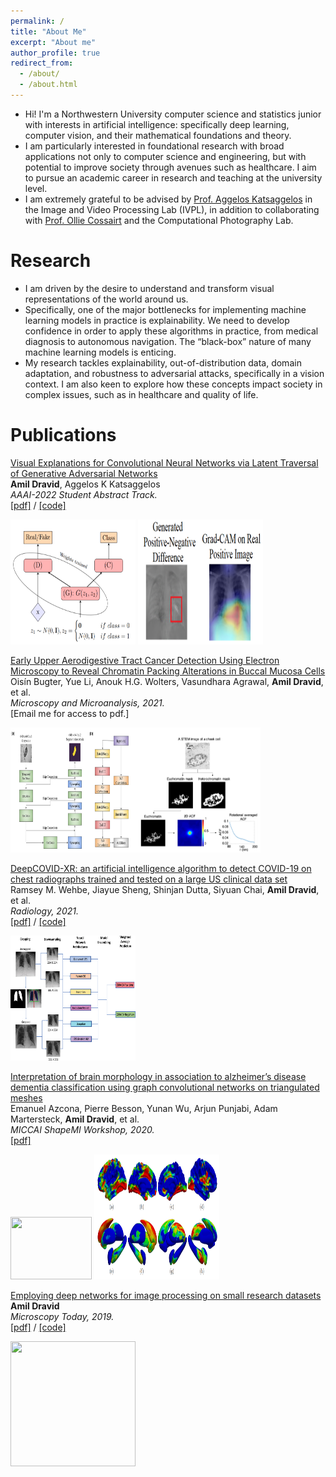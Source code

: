 ```yaml
---
permalink: /
title: "About Me"
excerpt: "About me"
author_profile: true
redirect_from: 
  - /about/
  - /about.html
---
```


* Hi! I'm a Northwestern University computer science and statistics junior with interests in artificial intelligence: specifically deep learning, computer vision, and their mathematical foundations and theory. 
* I am particularly interested in foundational research with broad applications not only to computer science and engineering, but with potential to improve society through avenues such as healthcare. I aim to pursue an academic career in research and teaching at the university level. 
* I am extremely grateful to be advised by [Prof. Aggelos Katsaggelos](https://ivpl.northwestern.edu/) in the Image and Video Processing Lab (IVPL), in addition to collaborating with [Prof. Ollie Cossairt](https://compphotolab.northwestern.edu/) and the Computational Photography Lab. 


Research
======
* I am driven by the desire to understand and transform visual representations of the world around us. 
* Specifically, one of the major bottlenecks for implementing machine learning models in practice is explainability. We need to develop confidence in order to apply these algorithms in practice, from medical diagnosis to autonomous navigation. The “black-box” nature of many machine learning models is enticing. 
* My research tackles explainability, out-of-distribution data, domain adaptation, and robustness to adversarial attacks, specifically in a vision context. I am also keen to explore how these concepts impact society in complex issues, such as in healthcare and quality of life.

Publications
======
[Visual Explanations for Convolutional Neural Networks via Latent Traversal of Generative Adversarial Networks](https://arxiv.org/abs/2111.00116)  
**Amil Dravid**, Aggelos K Katsaggelos  <br>
*AAAI-2022 Student Abstract Track.*    
[[pdf]](https://arxiv.org/pdf/2111.00116.pdf) / [[code]](https://github.com/avdravid/LatentTraversalViz) <br>

<img src="/images/visual_explanations.PNG" alt='' width='200' height='200'> <img src='/images/visual_explanations2.PNG' alt='' width='200' height='200'>

[Early Upper Aerodigestive Tract Cancer Detection Using Electron Microscopy to Reveal Chromatin Packing Alterations in Buccal Mucosa Cells](https://www.cambridge.org/core/journals/microscopy-and-microanalysis/article/abs/early-upper-aerodigestive-tract-cancer-detection-using-electron-microscopy-to-reveal-chromatin-packing-alterations-in-buccal-mucosa-cells/C9AC18A1D01863A8A55F3CC9AE6F9113)  
Oisín Bugter, Yue Li, Anouk H.G. Wolters, Vasundhara Agrawal, **Amil Dravid**, et al. <br>
*Microscopy and Microanalysis, 2021.*   
[Email me for access to pdf.] <br>

<img src='/images/early_upper1.PNG' alt='' width='200' height='200'><img src='/images/early_upper2.PNG' alt='' width='200' height='200'>

[DeepCOVID-XR: an artificial intelligence algorithm to detect COVID-19 on chest radiographs trained and tested on a large US clinical data set](https://pubs.rsna.org/doi/full/10.1148/radiol.2020203511)  
Ramsey M. Wehbe, Jiayue Sheng, Shinjan Dutta, Siyuan Chai, **Amil Dravid**, et al. <br>
*Radiology, 2021.*    
[[pdf]](https://pubs.rsna.org/doi/pdf/10.1148/radiol.2020203511) / [[code]](https://github.com/IVPLatNU/DeepCovidXR) <br>

<img src='/images/deepcovid.jpeg' alt='' width='200' height='200'>

[Interpretation of brain morphology in association to alzheimer’s disease dementia classification using graph convolutional networks on triangulated meshes](https://link.springer.com/chapter/10.1007/978-3-030-61056-2_8)  
Emanuel Azcona, Pierre Besson, Yunan Wu, Arjun Punjabi, Adam Martersteck, **Amil Dravid**, et al. <br>
*MICCAI ShapeMI Workshop, 2020.*    
[[pdf]](https://arxiv.org/pdf/2008.06151.pdf) <br>

<img src='/master/images/brain_morphology1.PNG' alt='' width='130' height='100'> <img src='/images/brain_morphology2.PNG' alt='' width='200' height='200'>

[Employing deep networks for image processing on small research datasets](https://www.cambridge.org/core/journals/microscopy-today/article/employing-deep-networks-for-image-processing-on-small-research-datasets/B7A800F46E0C2932088B96AE05CE436C)  
**Amil Dravid** <br>
*Microscopy Today, 2019.*    
[[pdf]](https://www.cambridge.org/core/services/aop-cambridge-core/content/view/B7A800F46E0C2932088B96AE05CE436C/S1551929518001311a.pdf/employing_deep_networks_for_image_processing_on_small_research_datasets.pdf) / [[code]](https://github.com/avdravid/TEM_cell_seg) <br>

<img src='https://github.com/avdravid/academicpages.github.io/blob/master/images/employingdeep.PNG' alt='' width='200' height='200'>


